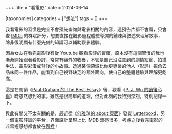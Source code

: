 +++
title = "看電影"
date = 2024-06-14

[taxonomies]
categories = ["想法"]
tags = []
+++

我看電影的習慣是完全不會預先查詢與電影相關的內容，連預告片都不會看，只會查 [IMDb](https://www.imdb.com/) 的群眾評分，想要直接在觀影過程體驗導演的鋪陳與敘述來理解故事，除非很明顯有什麼先備的知識可以輔助觀影體驗。

因為女友在看完電影後有從 Youtube 觀看影評的習慣，原本沒有這個習慣的我也漸漸開始跟著看影評，常常有額外的收穫，不管是自己沒注意到的劇情細節、拍攝手法、電影彩蛋或背後的小故事。透過某個領域比你更專業的他人（影評）視角去品味同一件作品，能看到自己視野缺乏的額外面向，使自己的整體體驗與理解更飽滿。

這是在閱讀《[Paul Graham 的 The Best Essay](https://paulgraham.com/best.html)》後，觀看《[P. J. Wu 的讀後心得](https://world.hey.com/mimir/a-letter-from-pj-the-best-essay-ed2ab313)》時忽然想到的事。雖然是很簡單的道理，但對此刻的我特別深刻，特別記錄一下。

與此有關又不太有關的是，最近從《[何雅瑄的 about 頁面](https://yaxuanhe.me/about/)》發覺 [Letterboxd](https://letterboxd.com/)，另一個電影評論的平台，界面設計呈現上比 IMDB 漂亮很多，考慮之後看完電影的非雷短感想都會放在[那裡](https://letterboxd.com/mickm3n/)！

